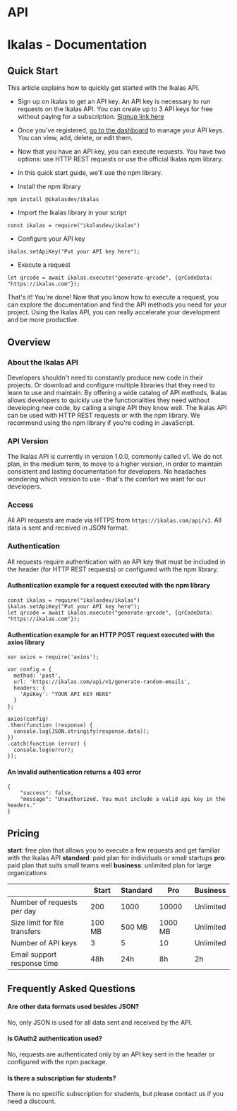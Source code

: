 # API

# Ikalas - Documentation

## Quick Start

This article explains how to quickly get started with the Ikalas API.

- Sign up on Ikalas to get an API key. An API key is necessary to run requests on the Ikalas API. You can create up to 3 API keys for free without paying for a subscription. [Signup link here][signup]
- Once you've registered, [go to the dashboard][page_api] to manage your API keys. You can view, add, delete, or edit them.
- Now that you have an API key, you can execute requests. You have two options: use HTTP REST requests or use the official Ikalas npm library.
- In this quick start guide, we'll use the npm library.

- Install the npm library

```
npm install @ikalasdev/ikalas
```

- Import the Ikalas library in your script

```
const ikalas = require("ikalasdev/ikalas")
```

- Configure your API key

```
ikalas.setApiKey("Put your API key here");
```

- Execute a request

```
let qrcode = await ikalas.execute("generate-qrcode", {qrCodeData: "https://ikalas.com"});
```

That's it! You're done!
Now that you know how to execute a request, you can explore the documentation and find the API methods you need for your project.
Using the Ikalas API, you can really accelerate your development and be more productive.

## Overview

### About the Ikalas API

Developers shouldn't need to constantly produce new code in their projects. Or download and configure multiple libraries that they need to learn to use and maintain.
By offering a wide catalog of API methods, Ikalas allows developers to quickly use the functionalities they need without developing new code, by calling a single API they know well.
The Ikalas API can be used with HTTP REST requests or with the npm library. We recommend using the npm library if you're coding in JavaScript.

### API Version

The Ikalas API is currently in version 1.0.0, commonly called v1.
We do not plan, in the medium term, to move to a higher version, in order to maintain consistent and lasting documentation for developers.
No headaches wondering which version to use - that's the comfort we want for our developers.

### Access

All API requests are made via HTTPS from `https://ikalas.com/api/v1`. All data is sent and received in JSON format.

### Authentication

All requests require authentication with an API key that must be included in the header (for HTTP REST requests) or configured with the npm library.

#### Authentication example for a request executed with the npm library

```
const ikalas = require("ikalasdev/ikalas")
ikalas.setApiKey("Put your API key here");
let qrcode = await ikalas.execute("generate-qrcode", {qrCodeData: "https://ikalas.com"});
```

#### Authentication example for an HTTP POST request executed with the axios library

```
var axios = require('axios');

var config = {
  method: 'post',
  url: 'https://ikalas.com/api/v1/generate-random-emails',
  headers: {
    'ApiKey': "YOUR API KEY HERE"
  }
};

axios(config)
.then(function (response) {
  console.log(JSON.stringify(response.data));
})
.catch(function (error) {
  console.log(error);
});
```

#### An invalid authentication returns a 403 error

```
{
    "success": false,
    "message": "Unauthorized. You must include a valid api key in the headers."
}
```

## Pricing

**start**: free plan that allows you to execute a few requests and get familiar with the Ikalas API
**standard**: paid plan for individuals or small startups
**pro**: paid plan that suits small teams well
**business**: unlimited plan for large organizations

|                               | Start  | Standard | Pro     | Business  |
| ----------------------------- | ------ | -------- | ------- | --------- |
| Number of requests per day    | 200    | 1000     | 10000   | Unlimited |
| Size limit for file transfers | 100 MB | 500 MB   | 1000 MB | Unlimited |
| Number of API keys            | 3      | 5        | 10      | Unlimited |
| Email support response time   | 48h    | 24h      | 8h      | 2h        |

## Frequently Asked Questions

#### Are other data formats used besides JSON?

No, only JSON is used for all data sent and received by the API.

#### Is OAuth2 authentication used?

No, requests are authenticated only by an API key sent in the header or configured with the npm package.

#### Is there a subscription for students?

There is no specific subscription for students, but please contact us if you need a discount.

[//]: # "These are reference links used in the body of this note and get stripped out when the markdown processor does its job. There is no need to format nicely because it shouldn't be seen. Thanks SO - http://stackoverflow.com/questions/4823468/store-comments-in-markdown-syntax"
[signup]: https://ikalas.com/app/signup
[page_api]: https://dashboard.ikalas.com/_api
